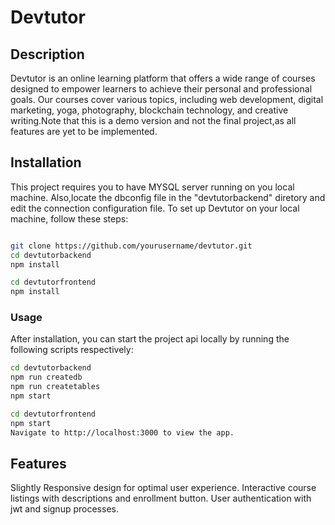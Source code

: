 # Devtutor

## Description

Devtutor is an online learning platform that offers a wide range of courses designed to empower learners to achieve their personal and professional goals. Our courses cover various topics, including web development, digital marketing, yoga, photography, blockchain technology, and creative writing.Note that this is a demo version and not the final project,as all features are yet to be implemented.


## Installation


This project requires you to have  MYSQL server running on you local machine. Also,locate the dbconfig file in the "devtutorbackend" diretory and edit the connection configuration file.
To set up Devtutor on your local machine, follow these steps:

```bash

git clone https://github.com/yourusername/devtutor.git
cd devtutorbackend
npm install

cd devtutorfrontend
npm install

```
### Usage
After installation, you can start the project api locally by running the following scripts respectively:
```bash
cd devtutorbackend
npm run createdb
npm run createtables
npm start

```


```bash
cd devtutorfrontend
npm start
Navigate to http://localhost:3000 to view the app.
```

## Features
Slightly Responsive design for optimal user experience.
Interactive course listings with descriptions and enrollment button.
User authentication with jwt and signup processes.